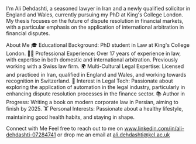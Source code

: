 I'm Ali Dehdashti, a seasoned lawyer in Iran and a newly qualified solicitor in England and Wales, currently pursuing my PhD at King's College London. My thesis focuses on the future of dispute resolution in financial markets, with a particular emphasis on the application of international arbitration in financial disputes.

About Me
🎓 Educational Background: PhD student in Law at King's College London.
👨‍💼 Professional Experience: Over 17 years of experience in law, with expertise in both domestic and international arbitration. Previously working with a Swiss law firm.
🌍 Multi-Cultural Legal Expertise: Licensed and practiced in Iran, qualified in England and Wales, and working towards recognition in Switzerland.
🤖 Interest in Legal Tech: Passionate about exploring the application of automation in the legal industry, particularly in enhancing dispute resolution processes in the finance sector.
📚 Author in Progress: Writing a book on modern corporate law in Persian, aiming to finish by 2025.
🏋️ Personal Interests: Passionate about a healthy lifestyle, maintaining good health habits, and staying in shape.

Connect with Me
Feel free to reach out to me on www.linkedin.com/in/ali-dehdashti-07284741 or drop me an email at ali.dehdashti@kcl.ac.uk
